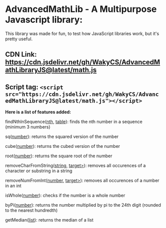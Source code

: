 # **AdvancedMathLib - A Multipurpose Javascript library:**

This library was made for fun, to test how JavaScript libraries work, but it's pretty useful.

## CDN Link: https://cdn.jsdelivr.net/gh/WakyCS/AdvancedMathLibraryJS@latest/math.js
## Script tag: `<script src="https://cdn.jsdelivr.net/gh/WakyCS/AdvancedMathLibraryJS@latest/math.js"></script>`

**Here is a list of features added:**

findNthInSequence(<ins>nth</ins>, <ins>table</ins>): finds the nth number in a sequence (minimum 3 numbers)

sq(<ins>number</ins>): returns the squared version of the number

cube(<ins>number</ins>): returns the cubed version of the number

root(<ins>number</ins>): returns the square root of the number

removeCharFromString(<ins>string</ins>, <ins>target></ins>): removes all occurences of a character or substring in a string

removeNumFromInt(<ins>number</ins>, <ins>target></ins>): removes all occurences of a number in an int

isWhole(<ins>number</ins>): checks if the number is a whole number

byPi(<ins>number</ins>): returns the number multiplied by pi to the 24th digit (rounded to the nearest hundredth)

getMedian(<ins>list</ins>): returns the median of a list
